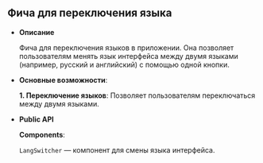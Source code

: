 ## Фича для переключения языка

- **Описание**

     Фича для переключения языков в приложении. Она позволяет пользователям менять язык интерфейса между двумя языками (например, русский и английский) с помощью одной кнопки.

- **Основные возможности**:

    **1. Переключение языков**: Позволяет пользователям переключаться между двумя языками.

- **Public API**

    **Components**:

    `LangSwitcher` — компонент для смены языка интерфейса.